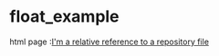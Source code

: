 # float_example
html page :[I'm a relative reference to a repository file](../blob/master/float-exercise.html)
